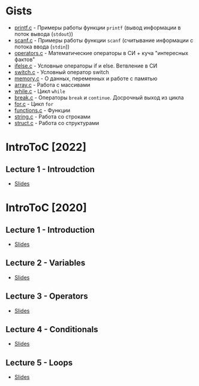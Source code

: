 # Gists
 - [printf.c](printf.c) - Примеры работы функции `printf` (вывод информации в поток вывода (`stdout`))
 - [scanf.c](scanf.c) - Примеры работы функции `scanf` (считывание информации с потока ввода (`stdin`))
 - [operators.c](operators.c) - Математические операторы в СИ + куча "интересных фактов"
 - [ifelse.c](ifelse.c) - Условные операторы if и else. Ветвление в СИ
 - [switch.c](switch.c) - Условный оператор switch
 - [memory.c](memory.c) - О данных, переменных и работе с памятью
 - [array.c](array.c) - Работа с массивами
 - [while.c](while.c) - Цикл `while`
 - [break.c](break.c) - Операторы `break` и `continue`. Досрочный выход из цикла
 - [for.c](for.c) - Цикл `for`
 - [functions.c](functions.c) - Функции
 - [string.c](string.c) - Работа со строками
 - [struct.c](struct.c) - Работа со структурами

# IntroToC [2022]
## Lecture 1 - Introudction
- [Slides](https://docs.google.com/presentation/d/1bXYE65Po1ti2gyDDF8SvcXtBbgC2rncDXiEOdeNfPfA/edit)

# IntroToC [2020]

## Lecture 1 - Introduction
 - [Slides](https://docs.google.com/presentation/d/1JcRcNt27Q5WPviOnRnsyzS2gFekPFS2jmvRmhpzyKWQ/edit?usp=sharing)

## Lecture 2 - Variables
 - [Slides](https://docs.google.com/presentation/d/1cHRgLvSxb5VWLItQHTxaCSWrf-st1OHsA_R1Hm-Q-YQ/edit)

## Lecture 3 - Operators
 - [Slides](https://docs.google.com/presentation/d/1JmoTV1ssTwwqC0o1NzbnSqDMNdecoWcAtSpa5XG6K-Y/edit?usp=sharing)

## Lecture 4 - Conditionals
 - [Slides](https://docs.google.com/presentation/d/1DWdSiABwKbYRUBwIm7JEGo2cyLrMs-vS0pwHGAoJwIE/edit?usp=sharing)

## Lecture 5 - Loops
 - [Slides](https://docs.google.com/presentation/d/1DWdSiABwKbYRUBwIm7JEGo2cyLrMs-vS0pwHGAoJwIE/edit)
